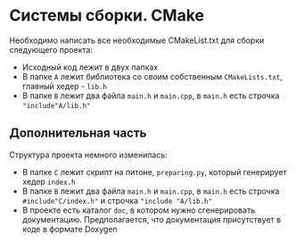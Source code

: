 # Системы сборки. CMake

Необходимо написать все необходимые CMakeList.txt для сборки следующего проекта:
  * Исходный код лежит в двух папках
  * В папке `A` лежит библиотека со своим собственным `CMakeLists.txt`, главный хедер - `lib.h`
  * В папке `B` лежит два файла `main.h` и `main.cpp`, в `main.h` есть строчка `"include"A/lib.h"`

## Дополнительная часть
Структура проекта немного изменилась:
  * В папке `С` лежит скрипт на питоне, `preparing.py`, который генерирует хедер `index.h`
  * В папке `B` лежит два файла `main.h` и `main.cpp`, в `main.h` есть строчка `#include"C/index.h"` и строчка `"include "A/lib.h"`
  * В проекте есть каталог `doc`, в котором нужно сгенерировать документацию. Предполагается, что документация присутствует в коде в формате Doxygen
